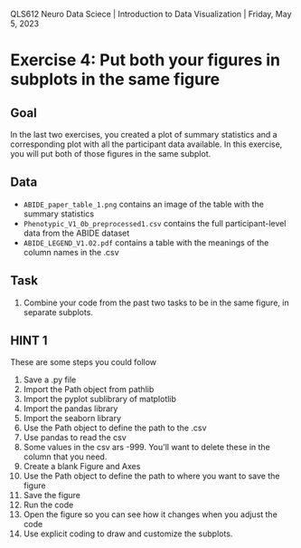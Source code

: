 QLS612 Neuro Data Sciece | Introduction to Data Visualization | Friday, May 5, 2023

# Exercise 4: Put both your figures in subplots in the same figure

## Goal
In the last two exercises, you created a plot of summary statistics and a corresponding plot with all the participant data available. 
In this exercise, you will put both of those figures in the same subplot. 

## Data
- `ABIDE_paper_table_1.png` contains an image of the table with the summary statistics
- `Phenotypic_V1_0b_preprocessed1.csv` contains the full participant-level data from the ABIDE dataset
- `ABIDE_LEGEND_V1.02.pdf` contains a table with the meanings of the column names in the .csv

## Task
1. Combine your code from the past two tasks to be in the same figure, in separate subplots. 

## HINT 1
These are some steps you could follow
1. Save a .py file
2. Import the Path object from pathlib
3. Import the pyplot sublibrary of matplotlib
4. Import the pandas library
5. Import the seaborn library
6. Use the Path object to define the path to the .csv
7. Use pandas to read the csv
8. Some values in the csv ars -999. You'll want to delete these in the column that you need.
9. Create a blank Figure and Axes
10.  Use the Path object to define the path to where you want to save the figure
11.  Save the figure
12.  Run the code
13.  Open the figure so you can see how it changes when you adjust the code
14.  Use explicit coding to draw and customize the subplots.
